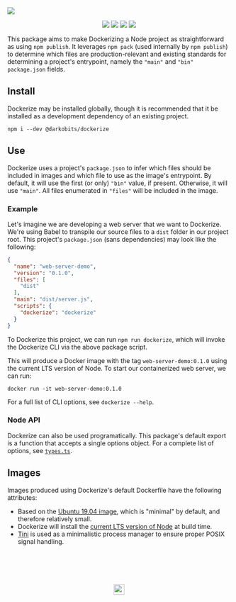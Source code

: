<a href="#top" id="top">
  <img src="https://user-images.githubusercontent.com/441546/57589163-d5c72e00-74d4-11e9-9007-5fece7c67509.png" style="max-width: 100%;">
</a>
<p align="center">
  <a href="https://www.npmjs.com/package/@darkobits/dockerize"><img src="https://img.shields.io/npm/v/@darkobits/dockerize.svg?style=flat-square"></a>
  <a href="https://github.com/darkobits/log/actions"><img src="https://img.shields.io/endpoint?url=https://aws.frontlawn.net/ga-shields/darkobits/log&style=flat-square"></a>
  <a href="https://david-dm.org/darkobits/dockerize"><img src="https://img.shields.io/david/darkobits/dockerize.svg?style=flat-square"></a>
  <a href="https://conventionalcommits.org"><img src="https://img.shields.io/badge/conventional%20commits-1.0.0-FB5E85.svg?style=flat-square"></a>
</p>

This package aims to make Dockerizing a Node project as straightforward as using `npm publish`. It leverages `npm pack` (used internally by `npm publish`) to determine which files are production-relevant and existing standards for determining a project's entrypoint, namely the `"main"` and `"bin"` `package.json` fields.

## Install

Dockerize may be installed globally, though it is recommended that it be installed as a development dependency of an existing project.

```
npm i --dev @darkobits/dockerize
```

## Use

Dockerize uses a project's `package.json` to infer which files should be included in images and which file to use as the image's entrypoint. By default, it will use the first (or only) `"bin"` value, if present. Otherwise, it will use `"main"`. All files enumerated in `"files"` will be included in the image.

### Example

Let's imagine we are developing a web server that we want to Dockerize. We're using Babel to transpile our source files to a `dist` folder in our project root. This project's `package.json` (sans dependencies) may look like the following:

```json
{
  "name": "web-server-demo",
  "version": "0.1.0",
  "files": [
    "dist"
  ],
  "main": "dist/server.js",
  "scripts": {
    "dockerize": "dockerize"
  }
}
```

To Dockerize this project, we can run `npm run dockerize`, which will invoke the Dockerize CLI via the above package script.

This will produce a Docker image with the tag `web-server-demo:0.1.0` using the current LTS version of Node. To start our containerized web server, we can run:

```
docker run -it web-server-demo:0.1.0
```

For a full list of CLI options, see `dockerize --help`.

### Node API

Dockerize can also be used programatically. This package's default export is a function that accepts a single options object. For a complete list of options, see [`types.ts`](/src/etc/types.ts).

## Images

Images produced using Dockerize's default Dockerfile have the following attributes:

* Based on the [Ubuntu 19.04 image](https://hub.docker.com/_/ubuntu), which is "minimal" by default, and therefore relatively small.
* Dockerize will install the [current LTS version of Node](https://github.com/darkobits/node-versions) at build time.
* [Tini](https://github.com/krallin/tini) is used as a minimalistic process manager to ensure proper POSIX signal handling.

## &nbsp;
<p align="center">
  <br>
  <img width="24" height="24" src="https://cloud.githubusercontent.com/assets/441546/25318539/db2f4cf2-2845-11e7-8e10-ef97d91cd538.png">
</p>
